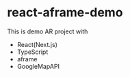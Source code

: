# react-aframe-demo

This is demo AR project with 
- React(Next.js)
- TypeScript
- aframe
- GoogleMapAPI

